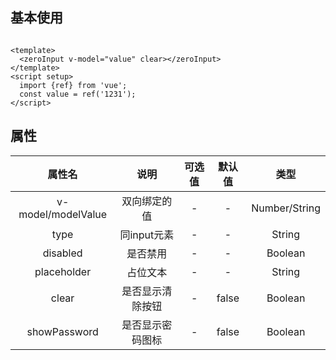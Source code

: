 <script setup>
import {ref} from 'vue';
import zeroInput from "@/input/zeroInput.vue";
const value = ref('1231');
</script>

## 基本使用

<zeroInput v-model="value" clear></zeroInput>

```vue

<template>
  <zeroInput v-model="value" clear></zeroInput>
</template>
<script setup>
  import {ref} from 'vue';
  const value = ref('1231');
</script>

```

## 属性

|        属性名         |    说明    | 可选值 |  默认值  |      类型       |
|:------------------:|:--------:|:---:|:-----:|:-------------:|
| v-model/modelValue |  双向绑定的值  |  -  |   -   | Number/String |
|        type        | 同input元素 |  -  |   -   |    String     |
|      disabled      |   是否禁用   |  -  |   -   |    Boolean    |
|    placeholder     |   占位文本   |  -  |   -   |    String     |
|       clear        | 是否显示清除按钮 |  -  | false |    Boolean    |
|    showPassword    | 是否显示密码图标 |  -  | false |    Boolean    |


